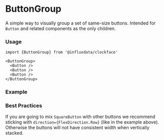 # ButtonGroup

A simple way to visually group a set of same-size buttons. Intended for `Button` and related components as the only children.

### Usage

```tsx
import {ButtonGroup} from '@influxdata/clockface'
```

```tsx
<ButtonGroup>
  <Button />
  <Button />
  <Button />
</ButtonGroup>
```

### Example

<!-- STORY -->

### Best Practices

If you are going to mix `SquareButton` with other buttons we recommend sticking with `direction={FlexDirection.Row}` (like in the example above). Otherwise the buttons will not have consistent width when vertically stacked.

<!-- STORY HIDE START -->

<!-- STORY HIDE END -->

<!-- PROPS -->

